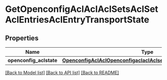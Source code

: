# GetOpenconfigAclAclAclSetsAclSetAclEntriesAclEntryTransportState

## Properties
Name | Type | Description | Notes
------------ | ------------- | ------------- | -------------
**openconfig_aclstate** | [**OpenconfigAclAclOpenconfigaclaclAclsetsAclentriesTransportConfig**](OpenconfigAclAclOpenconfigaclaclAclsetsAclentriesTransportConfig.md) |  | [optional] 

[[Back to Model list]](../README.md#documentation-for-models) [[Back to API list]](../README.md#documentation-for-api-endpoints) [[Back to README]](../README.md)


